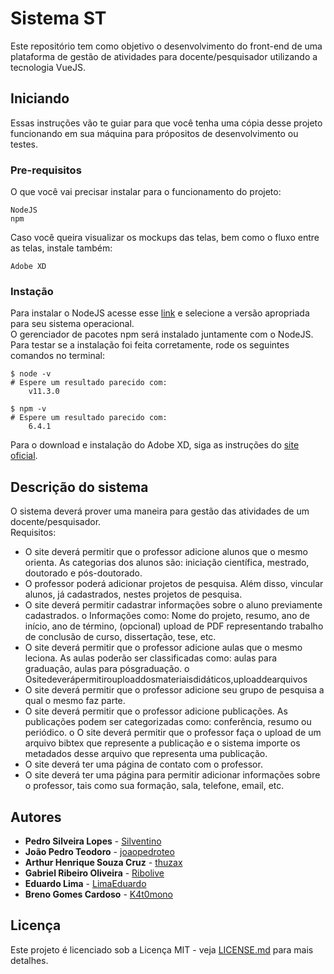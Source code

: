 

# Sistema ST

Este repositório tem como objetivo o desenvolvimento do front-end de uma plataforma de gestão de atividades para docente/pesquisador utilizando a tecnologia VueJS.

## Iniciando

Essas instruções vão te guiar para que você tenha uma cópia desse projeto funcionando em sua máquina para própositos de desenvolvimento ou testes.


### Pre-requisitos

O que você vai precisar instalar para o funcionamento do projeto:

```
NodeJS
npm
```

Caso você queira visualizar os mockups das telas, bem como o fluxo entre as telas, instale também:
```
Adobe XD
```

### Instação

Para instalar o NodeJS acesse esse [link](https://nodejs.org/en/) e selecione a versão apropriada para seu sistema operacional.\
O gerenciador de pacotes npm será instalado juntamente com o NodeJS.\
Para testar se a instalação foi feita corretamente, rode os seguintes comandos no terminal:

```
$ node -v
# Espere um resultado parecido com:
    v11.3.0

$ npm -v 
# Espere um resultado parecido com:
    6.4.1
```

Para o download e instalação do Adobe XD, siga as instruções do [site oficial](https://www.adobe.com/br/products/xd.html).



## Descrição do sistema

O sistema deverá prover uma maneira para gestão das atividades de um docente/pesquisador.\
Requisitos:
* O site deverá permitir que o professor adicione alunos que o mesmo orienta. As categorias dos alunos são: iniciação científica, mestrado, doutorado e pós­-doutorado.
* O professor poderá adicionar projetos de pesquisa. Além disso, vincular alunos, já cadastrados, nestes projetos de pesquisa.
* O site deverá permitir cadastrar informações sobre o aluno previamente cadastrados.
o Informações como: Nome do projeto, resumo, ano de início, ano de término, (opcional) upload de PDF representando trabalho de conclusão de curso, dissertação, tese, etc.
* O site deverá permitir que o professor adicione aulas que o mesmo leciona. As aulas poderão ser classificadas como: aulas para graduação, aulas para pós­graduação.
o Ositedeverápermitirouploaddosmateriaisdidáticos,uploaddearquivos
* O site deverá permitir que o professor adicione seu grupo de pesquisa a qual o
mesmo faz parte.
* O site deverá permitir que o professor adicione publicações. As publicações podem
ser categorizadas como: conferência, resumo ou periódico.
o O site deverá permitir que o professor faça o upload de um arquivo bibtex
que represente a publicação e o sistema importe os metadados desse
arquivo que representa uma publicação.
* O site deverá ter uma página de contato com o professor.
* O site deverá ter uma página para permitir adicionar informações sobre o professor,
tais como sua formação, sala, telefone, e­mail, etc.

## Autores

* **Pedro Silveira Lopes**  - [Silventino](https://github.com/Silventino)
* **João Pedro Teodoro**  - [joaopedroteo](https://github.com/joaopedroteo)
* **Arthur Henrique Souza Cruz**  - [thuzax](https://github.com/thuzax)
* **Gabriel Ribeiro Oliveira**  - [Ribolive](https://github.com/ribolive)
* **Eduardo Lima**  - [LimaEduardo](https://github.com/LimaEduardo)
* **Breno Gomes Cardoso**  - [K4t0mono](https://github.com/k4t0mono)


## Licença

Este projeto é licenciado sob a Licença MIT - veja [LICENSE.md](LICENSE.md) para mais detalhes.

<!-- ## Acknowledgments

* Hat tip to anyone whose code was used
* Inspiration
ALTERAÇÃO QUALQUER SÓ PRA COMMITAR
* etc -->

